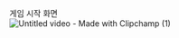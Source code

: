 게임 시작 화면
<br/>
![Untitled video - Made with Clipchamp (1)](https://github.com/springhana/mygallag/assets/97121074/4cc71aac-3fe7-4980-8747-15b36a651b11)
